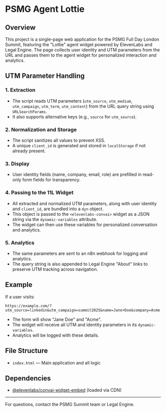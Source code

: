 # PSMG Agent Lottie

## Overview
This project is a single-page web application for the PSMG Full Day London Summit, featuring the "Lottie" agent widget powered by ElevenLabs and Legal Engine. The page collects user identity and UTM parameters from the URL and passes them to the agent widget for personalized interaction and analytics.

## UTM Parameter Handling

### 1. Extraction
- The script reads UTM parameters (`utm_source`, `utm_medium`, `utm_campaign`, `utm_term`, `utm_content`) from the URL query string using `URLSearchParams`.
- It also supports alternative keys (e.g., `source` for `utm_source`).

### 2. Normalization and Storage
- The script sanitizes all values to prevent XSS.
- A unique `client_id` is generated and stored in `localStorage` if not already present.

### 3. Display
- User identity fields (name, company, email, role) are prefilled in read-only form fields for transparency.

### 4. Passing to the 11L Widget
- All extracted and normalized UTM parameters, along with user identity and `client_id`, are bundled into a `dyn` object.
- This object is passed to the `<elevenlabs-convai>` widget as a JSON string via the `dynamic-variables` attribute.
- The widget can then use these variables for personalized conversation and analytics.

### 5. Analytics
- The same parameters are sent to an n8n webhook for logging and analytics.
- The query string is also appended to Legal Engine "About" links to preserve UTM tracking across navigation.

## Example
If a user visits:

```
https://example.com/?utm_source=linkedin&utm_campaign=summit2025&name=Jane+Doe&company=Acme
```

- The form will show "Jane Doe" and "Acme".
- The widget will receive all UTM and identity parameters in its `dynamic-variables`.
- Analytics will be logged with these details.

## File Structure
- `index.html` — Main application and all logic

## Dependencies
- [@elevenlabs/convai-widget-embed](https://www.npmjs.com/package/@elevenlabs/convai-widget-embed) (loaded via CDN)

---
For questions, contact the PSMG Summit team or Legal Engine.
